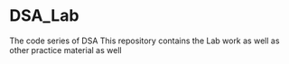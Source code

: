 # DSA_Lab
The code series of DSA
This repository contains the Lab work as well as other practice material as well
